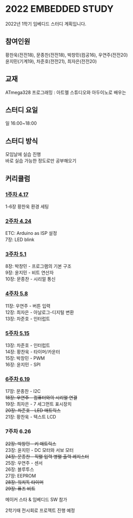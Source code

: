 # 2022 EMBEDDED STUDY

2022년 1학기 임베디드 스터디 계획입니다.  

## 참여인원  
황찬욱(전전18), 문종찬(전전18), 박창민(컴공16), 우연주(전전20)  
윤지민(기계19), 차준호(전전21), 최자은(전전20)  
  
## 교재  
ATmega328 프로그래밍 : 아트멜 스튜디오와 아두이노로 배우는  
  
## 스터디 요일  
일 16:00~18:00  
  
## 스터디 방식  
모임날에 실습 진행  
바로 실습 가능한 정도로만 공부해오기  
  
## 커리큘럼  

### [1주차 4.17](/Weekly%20Summary/EMBEDDED_STUDY_1%EC%A3%BC%EC%B0%A8.pdf)  
1-6장 황찬욱 환경 세팅  

### [2주차 4.24](/Weekly%20Summary/EMBEDDED_STUDY_2%EC%A3%BC%EC%B0%A8.pdf)  
ETC: Arduino as ISP 설정  
7장:  LED blink  

### [3주차 5.1](/Weekly%20Summary/EMBEDDED_STUDY_3%EC%A3%BC%EC%B0%A8.pdf)  
8장:  박창민 - 프로그램의 기본 구조  
9장:  윤지민 - 비트 연산자  
10장: 문종찬 - 시리얼 통신  

### [4주차 5.8 ](/Weekly%20Summary/EMBEDDED_STUDY_4%EC%A3%BC%EC%B0%A8.pdf)
11장: 우연주 - 버튼 입력  
12장: 최자은 - 아날로그-디지털 변환  
13장: 차준호 - 인터럽트  

### [5주차 5.15](/Weekly%20Summary/EMBEDDED_STUDY_5%EC%A3%BC%EC%B0%A8.pdf)
13장: 차준호 - 인터럽트  
14장: 황찬욱 - 타이머/카운터  
15장: 박창민 - PWM  
16장: 윤지민 - SPI 

### [6주차 6.19](/Weekly%20Summary/EMBEDDED_STUDY_6%EC%A3%BC%EC%B0%A8.pdf)  
17장: 문종찬 - I2C  
~~18장: 우연주 - 컴퓨터와의 시리얼 연결~~    
19장: 최자은 - 7 세그먼트 표시장치  
~~20장: 차준호 - LED 매트릭스~~  
21장: 황찬욱 - 텍스트 LCD  

### 7주차 6.26
~~22장: 박창민 - 키 매트릭스~~  
23장: 윤지민 - DC 모터와 서보 모터  
~~24장: 문종찬 - 직렬 입력 병렬 출력 레지스터~~  
25장: 우연주 - 센서  
26장: 블루투스  
27장: EEPROM  
~~28장: 워치독 타이머~~  
~~29장: 퓨즈 비트~~  

메이커 스타 & 임베디드 SW 참가
  
2학기때 전시회로 프로젝트 진행 예정  
